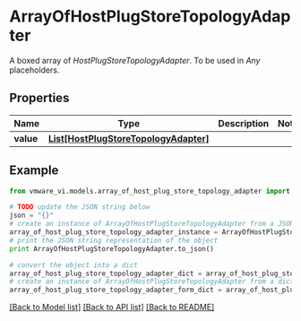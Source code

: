 # ArrayOfHostPlugStoreTopologyAdapter

A boxed array of *HostPlugStoreTopologyAdapter*. To be used in *Any* placeholders. 

## Properties
Name | Type | Description | Notes
------------ | ------------- | ------------- | -------------
**value** | [**List[HostPlugStoreTopologyAdapter]**](HostPlugStoreTopologyAdapter.md) |  | 

## Example

```python
from vmware_vi.models.array_of_host_plug_store_topology_adapter import ArrayOfHostPlugStoreTopologyAdapter

# TODO update the JSON string below
json = "{}"
# create an instance of ArrayOfHostPlugStoreTopologyAdapter from a JSON string
array_of_host_plug_store_topology_adapter_instance = ArrayOfHostPlugStoreTopologyAdapter.from_json(json)
# print the JSON string representation of the object
print ArrayOfHostPlugStoreTopologyAdapter.to_json()

# convert the object into a dict
array_of_host_plug_store_topology_adapter_dict = array_of_host_plug_store_topology_adapter_instance.to_dict()
# create an instance of ArrayOfHostPlugStoreTopologyAdapter from a dict
array_of_host_plug_store_topology_adapter_form_dict = array_of_host_plug_store_topology_adapter.from_dict(array_of_host_plug_store_topology_adapter_dict)
```
[[Back to Model list]](../README.md#documentation-for-models) [[Back to API list]](../README.md#documentation-for-api-endpoints) [[Back to README]](../README.md)


